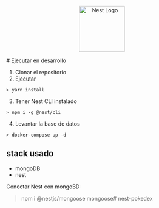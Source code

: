 <p align="center">
  <a href="http://nestjs.com/" target="blank"><img src="https://nestjs.com/img/logo-small.svg" width="120" alt="Nest Logo" /></a>
</p>
# Ejecutar en desarrollo

1. Clonar el repositorio
2. Ejecutar
```
> yarn install
```
3. Tener Nest CLI instalado
```
> npm i -g @nest/cli
```

4. Levantar la base de datos
```
> docker-compose up -d
```

## stack usado
* mongoDB
* nest


Conectar Nest con mongoBD
> npm i @nestjs/mongoose mongoose# nest-pokedex
